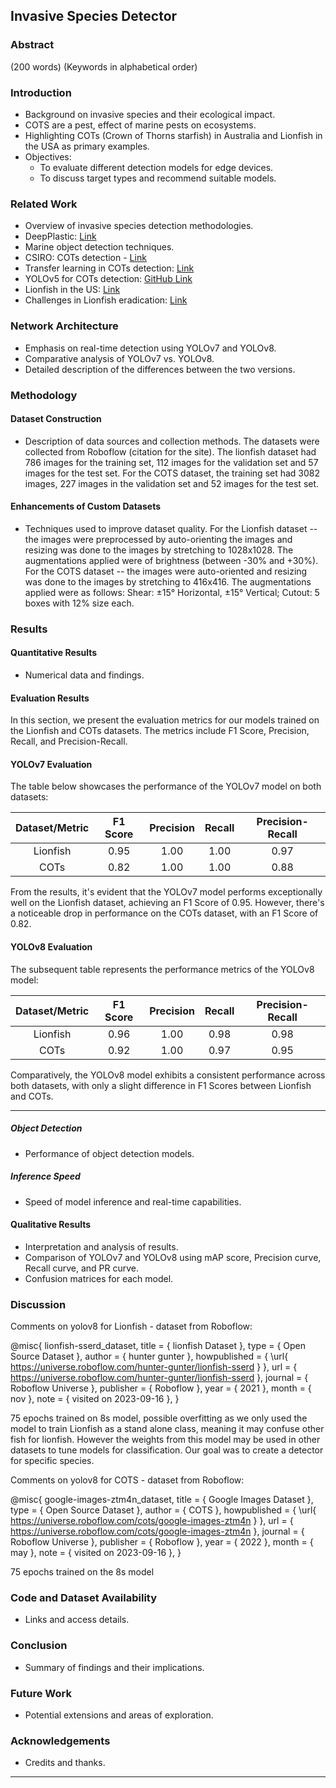 ## Invasive Species Detector

### Abstract 

(200 words) 
(Keywords in alphabetical order)

### Introduction

- Background on invasive species and their ecological impact.
- COTS are a pest, effect of marine pests on ecosystems.
- Highlighting COTs (Crown of Thorns starfish) in Australia and Lionfish in the USA as primary examples.
- Objectives:
    - To evaluate different detection models for edge devices.
    - To discuss target types and recommend suitable models.

### Related Work

- Overview of invasive species detection methodologies.
- DeepPlastic: [Link](https://arxiv.org/pdf/2105.01882.pdf)
- Marine object detection techniques.
- CSIRO: COTs detection - [Link](https://arxiv.org/pdf/2111.14311v1.pdf)
- Transfer learning in COTs detection: [Link](https://www.ncbi.nlm.nih.gov/pmc/articles/PMC10075425/)
- YOLOv5 for COTs detection: [GitHub Link](https://github.com/SelendisErised/Crown-of-Thorns-Starfish-Detection)
- Lionfish in the US: [Link](https://www.tandfonline.com/doi/full/10.1080/10641262.2012.700655)
- Challenges in Lionfish eradication: [Link](https://www.sciencedirect.com/science/article/pii/S0048969719328554)

### Network Architecture

- Emphasis on real-time detection using YOLOv7 and YOLOv8.
- Comparative analysis of YOLOv7 vs. YOLOv8.
- Detailed description of the differences between the two versions.

### Methodology

#### Dataset Construction

- Description of data sources and collection methods.
The datasets were collected from Roboflow (citation for the site). The lionfish dataset had 786 images for the training set, 112 images for the validation set and 57 images for the test set. 
For the COTS dataset, the training set had 3082 images, 227 images in the validation set and 52 images for the test set.

#### Enhancements of Custom Datasets

- Techniques used to improve dataset quality.
For the Lionfish dataset -- the images were preprocessed by auto-orienting the images and resizing was done to the images by stretching to 1028x1028. The augmentations applied were of brightness (between -30% and +30%). 
For the COTS dataset -- the images were auto-oriented and resizing was done to the images by stretching to 416x416. The augmentations applied were as follows: Shear: ±15° Horizontal, ±15° Vertical; Cutout: 5 boxes with 12% size each.


### Results

#### Quantitative Results
- Numerical data and findings.

#### Evaluation Results

In this section, we present the evaluation metrics for our models trained on the Lionfish and COTs datasets. The metrics include F1 Score, Precision, Recall, and Precision-Recall.

#### YOLOv7 Evaluation

The table below showcases the performance of the YOLOv7 model on both datasets:

| Dataset/Metric | F1 Score | Precision | Recall | Precision-Recall |
|:--------------:|:--------:|:---------:|:------:|:----------------:|
| Lionfish       |   0.95   |   1.00    |  1.00  |       0.97       |
| COTs           |   0.82   |   1.00    |  1.00  |       0.88       |

From the results, it's evident that the YOLOv7 model performs exceptionally well on the Lionfish dataset, achieving an F1 Score of 0.95. However, there's a noticeable drop in performance on the COTs dataset, with an F1 Score of 0.82.

#### YOLOv8 Evaluation

The subsequent table represents the performance metrics of the YOLOv8 model:

| Dataset/Metric | F1 Score | Precision | Recall | Precision-Recall |
|:--------------:|:--------:|:---------:|:------:|:----------------:|
| Lionfish       |   0.96   |   1.00    |  0.98  |      0.98        |
| COTs           |   0.92   |   1.00    |  0.97  |      0.95        |

Comparatively, the YOLOv8 model exhibits a consistent performance across both datasets, with only a slight difference in F1 Scores between Lionfish and COTs.

---

##### Object Detection
- Performance of object detection models.

##### Inference Speed 
- Speed of model inference and real-time capabilities.

#### Qualitative Results
- Interpretation and analysis of results.
- Comparison of YOLOv7 and YOLOv8 using mAP score, Precision curve, Recall curve, and PR curve.
- Confusion matrices for each model.

### Discussion

Comments on yolov8 for Lionfish - dataset from Roboflow:

@misc{ lionfish-sserd_dataset,
    title = { lionfish Dataset },
    type = { Open Source Dataset },
    author = { hunter gunter },
    howpublished = { \url{ https://universe.roboflow.com/hunter-gunter/lionfish-sserd } },
    url = { https://universe.roboflow.com/hunter-gunter/lionfish-sserd },
    journal = { Roboflow Universe },
    publisher = { Roboflow },
    year = { 2021 },
    month = { nov },
    note = { visited on 2023-09-16 },
}

75 epochs trained on 8s model, possible overfitting as we only used the model to train Lionfish as a stand alone class, meaning it may confuse other fish for lionfish. However the weights from this model may be used in other datasets to tune models for classification. Our goal was to create a detector for specific species.

Comments on yolov8 for COTS - dataset from Roboflow:

@misc{ google-images-ztm4n_dataset,
    title = { Google Images Dataset },
    type = { Open Source Dataset },
    author = { COTS },
    howpublished = { \url{ https://universe.roboflow.com/cots/google-images-ztm4n } },
    url = { https://universe.roboflow.com/cots/google-images-ztm4n },
    journal = { Roboflow Universe },
    publisher = { Roboflow },
    year = { 2022 },
    month = { may },
    note = { visited on 2023-09-16 },
}

75 epochs trained on the 8s model


### Code and Dataset Availability
- Links and access details.

### Conclusion
- Summary of findings and their implications.

### Future Work
- Potential extensions and areas of exploration.

### Acknowledgements
- Credits and thanks.

---
